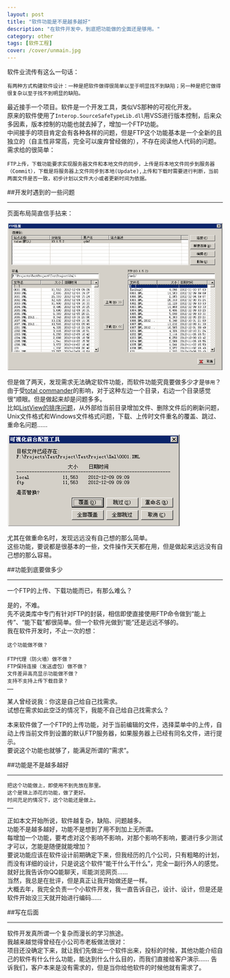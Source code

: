 ```yaml
---
layout: post
title: "软件功能是不是越多越好"
description: "在软件开发中，到底把功能做的全面还是够用。"
category: other
tags: [软件工程]
cover: /cover/unmain.jpg
---
```


软件业流传有这么一句话：

    有两种方式构建软件设计：一种是把软件做得很简单以至于明显找不到缺陷；另一种是把它做得很复杂以至于找不到明显的缺陷。

最近接手一个项目。软件是一个开发工具，类似VS那种的可视化开发。  
原来的软件使用了`Interop.SourceSafeTypeLib.dll`用VSS进行版本控制，后来众多因素，版本控制的功能也就去掉了，增加一个FTP功能。  
中间接手的项目肯定会有各种各样的问题，但是FTP这个功能基本是一个全新的且独立的（自主性非常高，完全可以废弃曾经做的），不存在阅读他人代码的问题。  
需求给的很简单：

    FTP上传，下载功能要求实现服务器文件和本地文件的同步，上传是将本地文件同步到服务器（Commit），下载是将服务器上文件同步到本地(Update),上传和下载时需要进行判断，当前两面文件是否一致，初步计划以文件大小或者更新时间为依据。

##开发时遇到的一些问题

---

页面布局简直信手拈来：  

![FTP主界面](/image/features/features_main.png)

但是做了两天，发现需求无法确定软件功能，而软件功能究竟要做多少才是`够用`？  
由于受[total commander](http://xbeta.info/tc/)的影响，对于这种左边一个目录，右边一个目录感觉很“顺眼。但是做起来却是问题多多。  
比如[ListView的排序问题](/blog/2012/11/22/winform/#ListViewSort)，从外部给当前目录增加文件、删除文件后的刷新问题，Unix文件格式和Windows文件格式问题，下载、上传时文件重名的覆盖、跳过、重命名问题……  

![覆盖跳过重命名](/image/features/features_FileExist.png)

尤其在做重命名时，发现远远没有自己想的那么简单。  
这些功能，要说都是很基本的一些，文件操作天天都在用，但是做起来远远没有自己想的那么容易。  

##功能到底要做多少

---

一个FTP的上传、下载功能而已，有那么难么？  

是的，不难。  
先不说类库中专门有针对FTP的封装，相信即使直接使用FTP命令做到“能上传”、“能下载”都很简单。但一个软件光做到“能”还是远远不够的。  
我在软件开发时，不止一次的想：

    这个功能做不做？

    FTP代理（防火墙）做不做？  
    FTP保持连接（发送虚包）做不做？  
    文件差异高亮显示功能做不做？  
    支持不支持上传下载目录？  
    ……

某人曾经说我：你这是自己给自己找需求。  
试想在需求如此空泛的情况下，我能不自己给自己找需求么？  

本来软件做了一个FTP的上传功能，对于当前编辑的文件，选择菜单中的上传，自动上传当前文件到设置的默认FTP服务器，如果服务器上已经有同名文件，进行提示。  
要说这个功能也就够了，能满足所谓的“需求”。  

##功能是不是越多越好

---

    把这个功能做上，即使用不到先放在那里。  
    这个是锦上添花的功能，做了更好。  
    时间充足的情况下，这个功能还是做上。  
    ……

正如本文开始所说，软件越复杂，缺陷、问题越多。  
功能不是越多越好，功能不是想到了用不到加上无所谓。  
每增加一个功能，要考虑对这个影响不影响，对那个影响不影响，要进行多少测试才可以，怎能是随便就能增加？  
要说功能应该在软件设计前期确定下来，但我经历的几个公司，只有粗略的计划，而没有详细的设计，只是说这个软件“能干什么干什么”，完全一副行外人的感觉。就好比我告诉你QQ能聊天，IE能浏览网页……  
当然，我总是在批评，但是真正让我开始做还是一样。  
大概去年，我完全负责一个小软件开发，我一直告诉自己，设计、设计，但是还是软件开始没三天就开始进行编码……  

##写在后面

---

软件开发真所谓一个复杂而漫长的学习旅途。  
我越来越觉得曾经在小公司市老板做法很对：  
项目还没确定下来，就让我们先做出一个软件出来，投标的时候，其他功能介绍自己的软件有什么什么功能，能达到什么什么目的，而我们直接给客户演示……
告诉我们，客户本来是没有需求的，但是当你给他软件的时候他就有需求了。  
